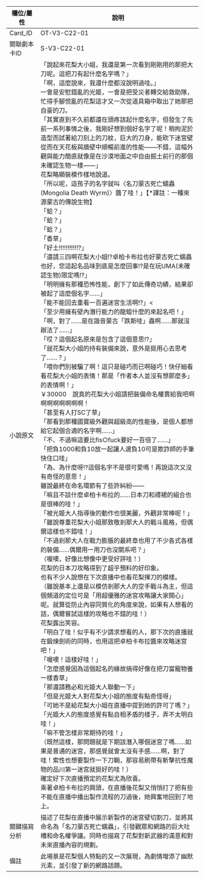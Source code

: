 | 欄位/屬性 | 說明 |
|---|---|
| Card_ID | OT-V3-C22-01 |
| 關聯劇本卡ID | S-V3-C22-01 |
| 小說原文 | 「說起來花梨大小姐，我還是第一次看到剛剛用的那把大刀呢。這把刀有起什麼名字嗎？」<br>「啊，這麼說來，我還什麼都沒說明過哇。」<br>一會是安慰錯亂的光姬，一會是把受災者轉交給救助隊，忙得手腳慌亂的花梨這才又一次從道具箱中取出了她那把自豪的刀。<br>「其實直到不久前都還在頭疼該起什麼名字，但發生了先前一系列事情之後，我剛好想到個好名字了呢！稍拘泥於造型而試著給刀刻上的刀紋，巨大的刀身，能砍下迷宮壁從而在天花板與牆壁中順暢前進的性能——不錯，這幅外觀與能力簡直就像是在沙漠地面之中自由掘土前行的那個未確認生物一樣——」<br>花梨略顯裝模作樣地說道。<br>「所以呢，這孩子的名字就叫〈名刀蒙古死亡蠕蟲(Mongolia Death Wyrm)〉醬了哇！」【*譯註：一種來源蒙古的傳說生物】<br>「蛤？」<br>「蛤？」<br>「蛤？」<br>「香草」<br>「好土!!!!!!!!!!!?」<br>「還請三四啊花梨大小姐!?卓柏卡布拉也好蒙古死亡蠕蟲也好，您這起名品味到底是怎麼回事!?是在玩UMA(未確認生物)限定嗎!?」<br>「明明擁有那種恐怖性能，創下了如此傳奇功績，結果卻被起了這麼個名字……」<br>「能不能回去重看一百遍迷宮生活啊!?」<<br>「至少用擁有壁內潛行能力的龍蛆什麼的來起名吧！」<br>「啊，對了……是在諧音蒙古「跌斯哇」蟲啊……那就沒辦法了……」<br>「哎？這個起名原來是包含了這個意思!?」<br>「就花梨大小姐的持有裝備來說，意外是挺用心去思考了……？」<br>「喂你們別被騙了啊！這只是碰巧而已啊碰巧！快仔細看看花梨大小姐的表情！那是「作者本人並沒有想那麼多」的表情啊！」<br>￥30000　說真的花梨大小姐請把裝備命名權賣給我吧啊啊啊啊啊啊啊啊！<br>「甚至有人打SC了草」<br>「那看到那種國寶級外觀與超級高的性能後，是個人都想給它起個合適的名字啊……」<br>「不、不過嘛這要比fis○fuck要好一百倍了……」<br>「把負1000和負10放一起讓人選負10可是欺詐師的手筆快住口哇」<br>「為、為什麼呀!?這個名字不是很可愛嗎！再說這次又沒有奇怪的意思！」<br>雖說最終在命名環節有了些許糾紛——<br>「嘛且不談什麼卓柏卡布拉的……日本刀和禮裙的組合也是很棒的哇！」<br>「被光姬大人指導後的動作也很美麗，外觀非常棒呢！」<br>「雖說尊重花梨大小姐那致敬剎那大人的戰斗風格，但偶爾這樣也不錯哇！」<br>「不過剎那大人在戰力膨脹的最終章也用了不少各式各樣的裝備……偶爾用一用刀也沒關系吧？」<br>（喔噢，好像比想像中更受好評哇！）<br>花梨的日本刀攻略得到了超乎預料的好印象。<br>也有不少人說想在下次直播中也看花梨揮刀的模樣。<br>（雖說基本上還是以模仿剎那大人的空手戰斗為主，但這個頻道的定位可是「用超優雅的迷宮攻略讓大家開心」呢。就算從防止內容同質化的角度來說，如果有人想看的話，偶爾嘗試這樣的攻略也不錯的哇！）<br>花梨露出笑容。<br>「明白了哇！似乎有不少請求想看的人，那下次的直播就在鍛煉劍術的同時，也用這把卓柏卡布拉醬來攻略迷宮吧！」<br>「喔噢！這樣好哇！」<br>「怎麼感覺因為這個起名的緣故搞得好像在把刀當寵物養一樣香草」<br>「那還請務必和光姬大人聯動一下」<br>「但是光姬大人對花梨大小姐的態度有點奇怪呀」<br>「可她不是給花梨大小姐在直播中提到她的許可了嗎？」<br>「光姬大人的態度感覺有點自相矛盾的樣子，弄不太明白哇！」<br>「嘛不管怎樣非常期待的哇！」<br>（既然這樣，那問題就是下期該潛入哪個迷宮了嗎……如果是普通的迷宮，那感覺就會太沒有手感……啊，對了哇！索性也想要製作一下刀鞘，那容易刷帶有斬擊抗性魔物的品川第一迷宮就挺好的哇！）<br>確定好下次直播預定的花梨尤為欣喜。<br>乘著卓柏卡布拉的興頭，在直播後花梨又悄悄打了把有些不能在直播中播出製作流程的刀過後，她興奮地回到了地上。 |
| 關鍵描寫分析 | 描述了花梨在直播中展示新製作的迷宮壁切割刀，並將其命名為「名刀蒙古死亡蠕蟲」，引發觀眾和網路的巨大吐槽和命名權爭議。同時也描寫了花梨對新武器的滿意和對未來直播內容的規劃。 |
| 備註 | 此場景是花梨個人特點的又一次展現，為劇情增添了幽默元素，並引發了新的網路話題。
